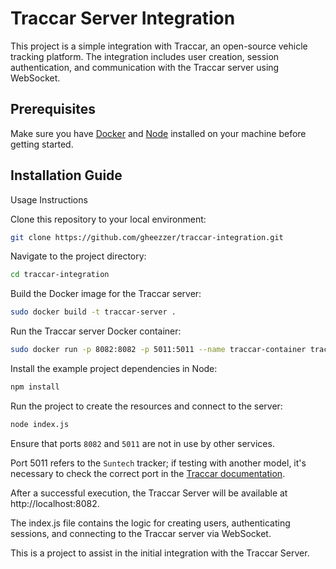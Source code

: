 # Traccar Server Integration

This project is a simple integration with Traccar, an open-source vehicle tracking platform. The integration includes user creation, session authentication, and communication with the Traccar server using WebSocket.

## Prerequisites
Make sure you have [Docker](https://docs.docker.com/engine/install/) and [Node](https://github.com/nodesource/distributions?tab=readme-ov-file) installed on your machine before getting started.

## Installation Guide

Usage Instructions

Clone this repository to your local environment:

```bash
git clone https://github.com/gheezzer/traccar-integration.git
```

Navigate to the project directory:

```bash
cd traccar-integration
```

Build the Docker image for the Traccar server:

```bash
sudo docker build -t traccar-server .
```

Run the Traccar server Docker container:

```bash
sudo docker run -p 8082:8082 -p 5011:5011 --name traccar-container traccar-server
```

Install the example project dependencies in Node:

```bash
npm install
```

Run the project to create the resources and connect to the server:

```bash
node index.js
```

Ensure that ports `8082` and `5011` are not in use by other services.

Port 5011 refers to the `Suntech` tracker; if testing with another model, it's necessary to check the correct port in the [Traccar documentation](https://www.traccar.org/documentation/).

After a successful execution, the Traccar Server will be available at http://localhost:8082.

The index.js file contains the logic for creating users, authenticating sessions, and connecting to the Traccar server via WebSocket.

This is a project to assist in the initial integration with the Traccar Server.

